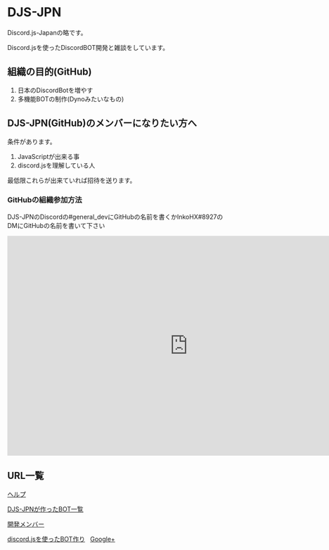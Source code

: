 # DJS-JPN
Discord.js-Japanの略です。

Discord.jsを使ったDiscordBOT開発と雑談をしています。

## 組織の目的(GitHub)
1. 日本のDiscordBotを増やす
1. 多機能BOTの制作(Dynoみたいなもの)

## DJS-JPN(GitHub)のメンバーになりたい方へ
条件があります。
1. JavaScriptが出来る事
1. discord.jsを理解している人

最低限これらが出来ていれば招待を送ります。
### GitHubの組織参加方法
DJS-JPNのDiscordの#general_devにGitHubの名前を書くかInkoHX#8927のDMにGitHubの名前を書いて下さい

<iframe src="https://discordapp.com/widget?id=391390986770710528&theme=dark" width="820" height="500" allowtransparency="true" frameborder="0"></iframe>

## URL一覧
[ヘルプ](https://djs-jpn.ga/help.html)

[DJS-JPNが作ったBOT一覧](https://djs-jpn.ga/bots.html)

[開発メンバー](https://djs-jpn.ga/member.html)

[discord.jsを使ったBOT作り](https://djs-jpn.ga/craft/setup.html)
 
[Google+](https://goo.gl/53RQNf)
 
